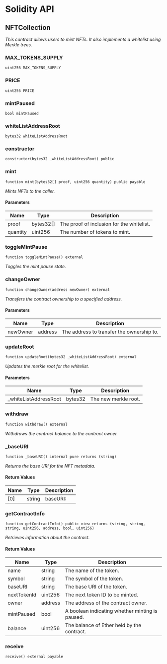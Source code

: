 # Solidity API

## NFTCollection

_This contract allows users to mint NFTs. It also implements a whitelist using Merkle trees._

### MAX_TOKENS_SUPPLY

```solidity
uint256 MAX_TOKENS_SUPPLY
```

### PRICE

```solidity
uint256 PRICE
```

### mintPaused

```solidity
bool mintPaused
```

### whiteListAddressRoot

```solidity
bytes32 whiteListAddressRoot
```

### constructor

```solidity
constructor(bytes32 _whiteListAddressRoot) public
```

### mint

```solidity
function mint(bytes32[] proof, uint256 quantity) public payable
```

_Mints NFTs to the caller._

#### Parameters

| Name     | Type      | Description                               |
| -------- | --------- | ----------------------------------------- |
| proof    | bytes32[] | The proof of inclusion for the whitelist. |
| quantity | uint256   | The number of tokens to mint.             |

### toggleMintPause

```solidity
function toggleMintPause() external
```

_Toggles the mint pause state._

### changeOwner

```solidity
function changeOwner(address newOwner) external
```

_Transfers the contract ownership to a specified address._

#### Parameters

| Name     | Type    | Description                               |
| -------- | ------- | ----------------------------------------- |
| newOwner | address | The address to transfer the ownership to. |

### updateRoot

```solidity
function updateRoot(bytes32 _whiteListAddressRoot) external
```

_Updates the merkle root for the whitelist._

#### Parameters

| Name                   | Type    | Description          |
| ---------------------- | ------- | -------------------- |
| \_whiteListAddressRoot | bytes32 | The new merkle root. |

### withdraw

```solidity
function withdraw() external
```

_Withdraws the contract balance to the contract owner._

### \_baseURI

```solidity
function _baseURI() internal pure returns (string)
```

_Returns the base URI for the NFT metadata._

#### Return Values

| Name | Type   | Description |
| ---- | ------ | ----------- |
| [0]  | string | baseURI:    |

### getContractInfo

```solidity
function getContractInfo() public view returns (string, string, string, uint256, address, bool, uint256)
```

_Retrieves information about the contract._

#### Return Values

| Name        | Type    | Description                                     |
| ----------- | ------- | ----------------------------------------------- |
| name        | string  | The name of the token.                          |
| symbol      | string  | The symbol of the token.                        |
| baseURI     | string  | The base URI of the token.                      |
| nextTokenId | uint256 | The next token ID to be minted.                 |
| owner       | address | The address of the contract owner.              |
| mintPaused  | bool    | A boolean indicating whether minting is paused. |
| balance     | uint256 | The balance of Ether held by the contract.      |

### receive

```solidity
receive() external payable
```
